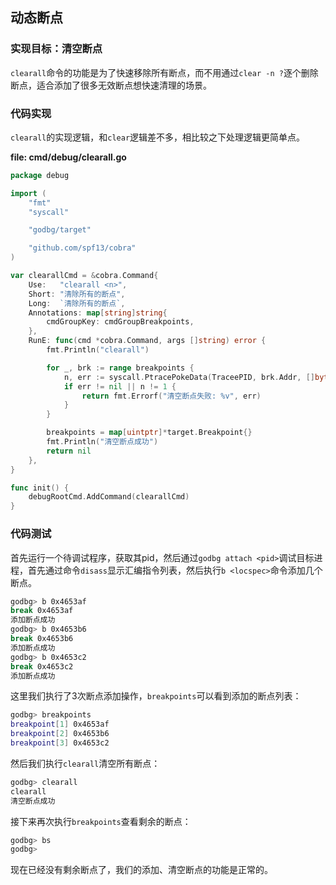 ## 动态断点

### 实现目标：清空断点

`clearall`命令的功能是为了快速移除所有断点，而不用通过`clear -n ?`逐个删除断点，适合添加了很多无效断点想快速清理的场景。

### 代码实现

`clearall`的实现逻辑，和`clear`逻辑差不多，相比较之下处理逻辑更简单点。

**file: cmd/debug/clearall.go**

```go
package debug

import (
	"fmt"
	"syscall"

	"godbg/target"

	"github.com/spf13/cobra"
)

var clearallCmd = &cobra.Command{
	Use:   "clearall <n>",
	Short: "清除所有的断点",
	Long:  `清除所有的断点`,
	Annotations: map[string]string{
		cmdGroupKey: cmdGroupBreakpoints,
	},
	RunE: func(cmd *cobra.Command, args []string) error {
		fmt.Println("clearall")

		for _, brk := range breakpoints {
			n, err := syscall.PtracePokeData(TraceePID, brk.Addr, []byte{brk.Orig})
			if err != nil || n != 1 {
				return fmt.Errorf("清空断点失败: %v", err)
			}
		}

		breakpoints = map[uintptr]*target.Breakpoint{}
		fmt.Println("清空断点成功")
		return nil
	},
}

func init() {
	debugRootCmd.AddCommand(clearallCmd)
}
```

### 代码测试

首先运行一个待调试程序，获取其pid，然后通过`godbg attach <pid>`调试目标进程，首先通过命令`disass`显示汇编指令列表，然后执行`b <locspec>`命令添加几个断点。

```bash
godbg> b 0x4653af
break 0x4653af
添加断点成功
godbg> b 0x4653b6
break 0x4653b6
添加断点成功
godbg> b 0x4653c2
break 0x4653c2
添加断点成功
```

这里我们执行了3次断点添加操作，`breakpoints`可以看到添加的断点列表：

```bash
godbg> breakpoints
breakpoint[1] 0x4653af 
breakpoint[2] 0x4653b6 
breakpoint[3] 0x4653c2 
```

然后我们执行`clearall`清空所有断点：

```bash
godbg> clearall
clearall 
清空断点成功
```

接下来再次执行`breakpoints`查看剩余的断点：

```bash
godbg> bs
godbg> 
```

现在已经没有剩余断点了，我们的添加、清空断点的功能是正常的。